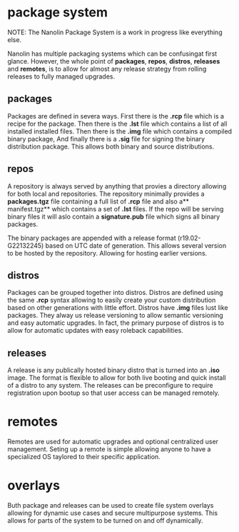 # package system

NOTE: The Nanolin Package System is a work in progress like everything else.

Nanolin has multiple packaging systems which can be confusingat first glance.
However, the whole point of **packages**, **repos**, **distros**, **releases**
and **remotes**, is to allow for almost any release strategy from rolling
releases to fully managed upgrades.

## packages

Packages are defined in severa ways. First there is the **.rcp** file which is
a recipe for the package. Then there is the **.lst** file which contains a list
of all installed installed files. Then there is the **.img** file which contains
a compiled binary package, And finally there is a  **.sig** file for signing the
binary distribution package. This allows both binary and source distributions.

## repos

A repository is always served by anything that provies a directory allowing for
both local and repositories. The repository minimally provides a **packages.tgz**
file containing a full list of **.rcp** file and also a** manifest.tgz** which
contains a set of **.lst** files. If the repo will be serving binary files it
will aslo contain a **signature.pub** file which signs all binary packages.

The binary packages are appended with a release format (r19.02-G22132245) based
on UTC date of generation. This allows several version to be hosted by the
repository. Allowing for hosting earlier versions. 
 
## distros

Packages can be grouped together into distros. Distros are defined using the same
**.rcp** syntax allowing to easily create your custom distribution based on 
other generations with little effort. Distros have **.img** files lust like
packages. They alway us release versioning to allow semantic versioning and easy
automatic upgrades. In fact, the primary purpose of distros is to allow for
automatic updates with easy roleback capabilities.

## releases

A release is any publically hosted binary distro that is turned into an **.iso**
image. The format is flexible to allow for both live booting and quick install of
a distro to any system. The releases can be preconfigure to require registration
upon bootup so that user access can be managed remotely.

# remotes

Remotes are used for automatic upgrades and optional centralized user management.
Seting up a remote is simple allowing anyone to have a specialized OS taylored to
their specific application.

# overlays

Buth package and releases can be used to create file system overlays allowing for
dynamic use cases and secure multipurpose systems. This allows for parts of the
system to be turned on and off dynamically. 
